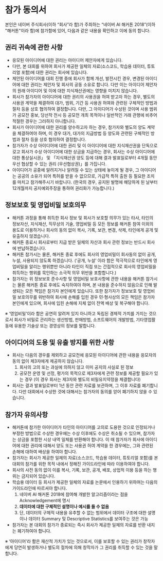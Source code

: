# 참가 동의서

본인은 네이버 주식회사(이하 “회사”라 함)가 주최하는 “네이버 AI 해커톤 2018”(이하 "해커톤"이라 함)에 참가함에 있어, 다음과 같은 내용을 확인하고 이에 동의 합니다.

## 권리 귀속에 관한 사항
* 응모된 아이디어에 대한 권리는 아이디어 제안자에게 있습니다.
* 다만, 본 대회를 위하여 회사가 제공한 일체의 자료(소스코드, 학습용 데이터, 튜토리얼 포함)에 대한 권리는 회사에 있습니다.
* 제안된 아이디어를 대회 진행 중에 회사가 함께 개선, 발전시킨 경우, 변경된 아이디어에 대한 권리는 제안자 및 회사의 공동 소유로 합니다. 다만 이는 아이디어 제안자의 원래 아이디어 및 이에 대한 지식재산권에는 영향을 미치지 않습니다.
* 회사가 참가자의 아이디어에 대한 권리의 사용권을 허여 받고자 하는 경우, 별도의 사용권 계약을 체결하여 대가, 범위, 기간 등 사용권 허여와 관련된 구체적인 방법과 절차 등을 상호 협의하여 결정합니다. 다만, 그 아이디어가 수상된 것이며 사용 범위가 공모전 홍보, 당선작 전시 등 공모전 개최 목적이나 일반적인 거래 관행에 비추어 적절한 경우는 그러하지 아니합니다.
* 회사가 아이디어에 대한 권리를 양수하고자 하는 경우, 참가자와 별도의 양도 계약을 체결하여야 하며, 이 경우 대가, 대가의 지급방법 등 양도와 관련된 구체적인 방법과 절차 등을 상호 협의하여 결정합니다.
* 참가자가 수상 아이디어에 대한 권리 및 이 아이디어에 대한 지식재산권을 단독으로 갖고 회사가 수상 아이디어에 대한 상금을 지급하는 경우, 회사는 수상 아이디어에 대한 통상실시권」 및 「지식재산권 양도 등에 대해 결과 발표일로부터 4개월 동안 우선 협상할 수 있는 권리 (우선협상권)」를 가집니다.
* 아이디어가 공중에 알려지거나 알려질 수 있는 상태에 놓이게 될 경우, 그 아이디어는 공공의 소유가 되어 특허를 받을 수 없으므로, 가급적 특허 출원 등 필요한 조치를 마치고 참가해주시기 바랍니다. (한국의 경우, 공지된 발명에 해당하게 된 날부터 12개월까지 공지예외주장을 통하여 권리화가 가능합니다.)


## 정보보호 및 영업비밀 보호의무
* 해커톤 과정을 통해 취득한 회사 정보 및 회사가 보호할 의무가 있는 타사, 타인의 정보자산, 지식재산, 직무상의 기술, 영업비밀 등 모든 정보를 해커톤 참여 이외의 용도로 이용하거나 회사의 동의 없이 복사, 기록, 보관, 변경, 삭제, 타인에게 공개 및 유출하지 않겠습니다.
* 해커톤 종료시 회사로부터 지급 받은 일체의 자산과 회사 관련 정보는 반드시 회사에 반납하겠습니다.
* 해커톤 참가시는 물론, 해커톤 종료 후에도 회사의 영업비밀이 회사동의 없이 공개, 누설, 사용되지 않도록 하겠습니다. (‘공개, 누설’ 이라 함은 적극적으로 타인에게 영업비밀을 알리는 행위뿐만 아니라 타인이 직접 또는 간접적으로 회사의 영업비밀을 취득하는 행위를 묵인하는 소극적 의무 위반을 포함합니다.)
* 참가자는 위 정보보호 준수사항 및 영업비밀 보호사항에 관한 내용을 해커톤 참가시는 물론 해커톤 종료 후에도 숙지하여야 하며, 본 내용을 준수하지 않음으로 인해 발생되는 모든 책임은 참가자 본인에게 있습니다. 또한 참가자가 정보보호 및 영업비밀 보호의무를 위반하여 회사에 손해를 입힌 경우 민·형사상의 모든 책임은 참가자 본인에게 있으며, 회사에 입힌 손해에 지체 없이 전액 배상 및 복구해야 합니다.

※ ‘영업비밀’이라 함은 공연히 알려져 있지 아니하고 독립된 경제적 가치를 가지는 것으로서 회사가 비밀로 관리하는 생산방법, 판매방법, 소프트웨어의 개발방법, 기타영업활동에 유용한 기술상 또는 경영상의 정보를 말합니다.

## 아이디어의 도용 및 유출 방지를 위한 사항
* 회사는 다음의 경우를 제외하고 공모전에 응모된 아이디어에 관한 내용을 응모자의 동의 없이 제3자에게 제공하지 않습니다.
  1. 회사의 고의 또는 과실에 의하지 않고 이미 공지의 사실로 된 정보
  2. 공모전 운영 및 선정, 평가의 목적으로 제3자에게 관련 정보를 제공할 필요가 있는 경우 (이 경우 회사는 제3자와 별도의 비밀유지약정을 체결합니다)
* 회사는 결과 발표일로부터 1년 동안 관련 자료를 보관하며, 그 이후 자료를 폐기합니다. 다만 대회에서 수상한 것에 대해서는 참가자의 동의를 얻어 폐기하지 않을 수 있습니다.

## 참가자 유의사항
* 해커톤에 참가한 아이디어가 타인의 아이디어를 고의로 도용한 것으로 인정되거나 부정한 방법으로 수상한 경우에는 수상 이후에도 수상은 취소될 수 있으며, 참가자는 상금을 포함한 시상 내역 일체를 반환해야 합니다. 이 때 참가자가 회사에 아이디어에 대한 권리에 대해서 양도 또는 사용권 허여 계약을 한 경우에는, 그와 관련된 손해에 대하여 배상을 하여야 합니다.
* 참가자는 회사가 제공한 일체의 자료(소스코드, 학습용 데이터, 튜토리얼 포함)를 본 대회의 참가를 위한 목적 내에서 정해진 가이드라인에 따라 이용하여야 합니다.
* 회사의 사전 동의 없이 이를 복사, 기록, 보관, 공개, 배포, 상업적 이용 등을 하는 행위는 금지되어 있습니다.
* 학습용 데이터 등 회사가 제공한 일체의 자료를 논문에서 인용하기 위하여는 다음의 가이드라인에 따르셔야 합니다.
  1. 네이버 AI 해커톤 2018에 참여해 개발한 알고리즘이라는 점을 Acknowledgement에 명시
  1. **데이터에 대한 구체적인 설명이나 예시를 들 수 없음**
  1. 단, 데이터의 구체적 내용을 유추할 수 없는 범위에서 데이터 구조에 대한 설명이나 데이터 Summary 및 Descriptive Statistics를 보여주는 것은 가능
* 참가자는 본 대회의 참가가 종료되는 즉시 회사가 제공한 일체의 자료를 반환 내지는 폐기하여야 합니다.

※ ‘아이디어’라 함은 재산적 가치가 있는 것으로서, 이를 보호할 수 있는 권리가 창작자에게 당연히 발생하거나 별도의 절차에 의해 창작자가 그 권리를 취득할 수 있는 것을 말합니다.
